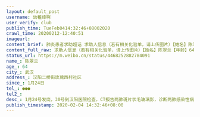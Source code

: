 ```yaml
---
layout: default_post
username: 幼稚缘啊
user_verify: club
publish_time: TueFeb0414:32:46+08002020
crawl_time: 20200212-12:40:51
imageurl: 
content_brief: 肺炎患者求助超话 求助人信息（若有相关化验单，请上传图片）【姓名】陈翠兰【年龄】64【所在城市】武汉【所在小区、社区】汉阳二桥街玫瑰西村社区【患病时间】1月24日【联系方式】●●●【其他紧急联系人】【病情描述】1月24号发烧，30号到汉阳医院检查，CT报告两肺斑片状毛玻璃影， ...全文
content_full_raw: 求助人信息（若有相关化验单，请上传图片）【姓名】陈翠兰【年龄】64【所在城市】武汉【所在小区、社区】汉阳二桥街玫瑰西村社区【患病时间】1月24日【联系方式】●●●【其他紧急联系人】【病情描述】1月24号发烧，30号到汉阳医院检查，CT报告两肺斑片状毛玻璃影，诊断两肺感染性病变。但是医院进不去，也不能确诊，只能在家苦等社区消息。八天了，社区没有任何有效举措。期间我们四处奔波医院，都不收治。我的老母亲2月1日左右开始呼吸困难，要说一个字喘一口气，本身还有糖尿病高血压。3日双肺已经全白了，血氧饱和度75%，呼吸衰竭，生命垂危，医生说必须进ICU，让我做最坏的打算。但是必须对接社区，不接个人……现在，我的母亲仍住在家里，父亲也出现了干咳，我的老公带着我父母亲看病，怕被感染，也不敢回家看孩子。我要照顾一个10岁的儿子，还有一个嗷嗷待哺刚刚才三个月的孩子！！！
status_url: https://m.weibo.cn/status/4468252882784091
name_: 陈翠兰
age_: 64
city_: 武汉
address_: 汉阳二桥街玫瑰西村社区
since_: 1月24日
tel_: ●●●
tel2_: 
desc_: 1月24号发烧，30号到汉阳医院检查，CT报告两肺斑片状毛玻璃影，诊断两肺感染性病变。但是医院进不去，也不能确诊，只能在家苦等社区消息。八天了，社区没有任何有效举措。期间我们四处奔波医院，都不收治。我的老母亲2月1日左右开始呼吸困难，要说一个字喘一口气，本身还有糖尿病高血压。3日双肺已经全白了，血氧饱和度75%，呼吸衰竭，生命垂危，医生说必须进ICU，让我做最坏的打算。但是必须对接社区，不接个人……现在，我的母亲仍住在家里，父亲也出现了干咳，我的老公带着我父母亲看病，怕被感染，也不敢回家看孩子。我要照顾一个10岁的儿子，还有一个嗷嗷待哺刚刚才三个月的孩子！！！
publish_timestamp: 2020-02-04 14:32:46+08:00
---
```

